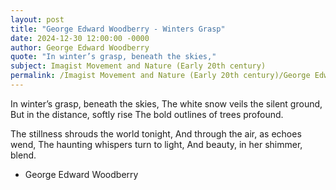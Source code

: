 ```yaml
---
layout: post
title: "George Edward Woodberry - Winters Grasp"
date: 2024-12-30 12:00:00 -0000
author: George Edward Woodberry
quote: "In winter’s grasp, beneath the skies,"
subject: Imagist Movement and Nature (Early 20th century)
permalink: /Imagist Movement and Nature (Early 20th century)/George Edward Woodberry/George Edward Woodberry - Winters Grasp
---
```


In winter’s grasp, beneath the skies,
The white snow veils the silent ground,
But in the distance, softly rise
The bold outlines of trees profound.

The stillness shrouds the world tonight,
And through the air, as echoes wend,
The haunting whispers turn to light,
And beauty, in her shimmer, blend.

- George Edward Woodberry
